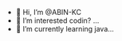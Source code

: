 - 👋 Hi, I’m @ABIN-KC
- 👀 I’m interested codin? ...
- 🌱 I’m currently learning java...

<!---
ABIN-KC/ABIN-KC is a ✨ special ✨ repository because its `README.md` (this file) appears on your GitHub profile.
You can click the Preview link to take a look at your changes.
--->
